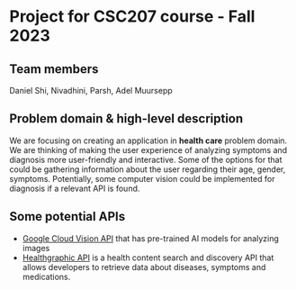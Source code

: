 # Project for CSC207 course - Fall 2023

## Team members 
Daniel Shi, Nivadhini, Parsh, Adel Muursepp

## Problem domain & high-level description
We are focusing on creating an application in **health care** problem domain. We are thinking of making the user experience of analyzing symptoms and diagnosis more user-friendly and interactive. Some of the options for that could be gathering information about the user regarding their age, gender, symptoms. Potentially, some computer vision could be implemented for diagnosis if a relevant API is found.

## Some potential APIs
- [Google Cloud Vision API](https://cloud.google.com/vision) that has pre-trained AI models for analyzing images
- [Healthgraphic API](https://www.healthgraphic.com/) is a health content search and discovery API that allows developers to retrieve data about diseases, symptoms and medications.
